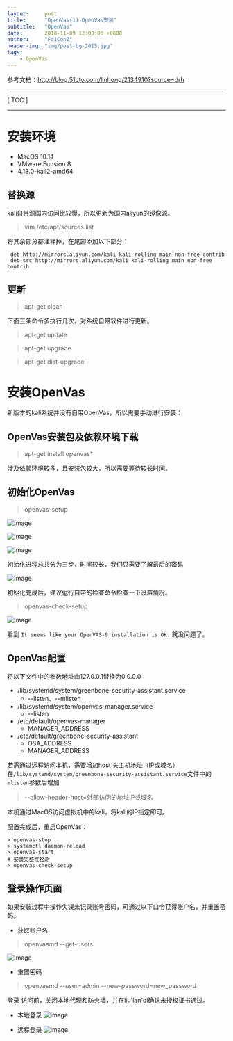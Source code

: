 ```yaml
---
layout:     post
title:      "OpenVas(1)-OpenVas安装"
subtitle:   "OpenVas"
date:       2018-11-09 12:00:00 +0800
author:     "Fa1ConZ"
header-img: "img/post-bg-2015.jpg"
tags:
    - OpenVas
---
```


参考文档：http://blog.51cto.com/linhong/2134910?source=drh

---
[ TOC ]

---
# 安装环境

- MacOS 10.14
- VMware Funsion 8
- 4.18.0-kali2-amd64

## 替换源
kali自带源国内访问比较慢，所以更新为国内aliyun的镜像源。

> vim /etc/apt/sources.list

将其余部分都注释掉，在尾部添加以下部分：
```
 deb http://mirrors.aliyun.com/kali kali-rolling main non-free contrib 
 deb-src http://mirrors.aliyun.com/kali kali-rolling main non-free contrib
```

## 更新

> apt-get clean

下面三条命令多执行几次，对系统自带软件进行更新。

> apt-get update 

> apt-get upgrade 

> apt-get dist-upgrade



# 安装OpenVas

新版本的kali系统并没有自带OpenVas，所以需要手动进行安装：

## OpenVas安装包及依赖环境下载

> apt-get install openvas*

涉及依赖环境较多，且安装包较大，所以需要等待较长时间。

## 初始化OpenVas

> openvas-setup

![image](http://note.youdao.com/yws/res/13257/F5AC90BB4A4C4577BAF5E853F75D0E36)
 
![image](http://note.youdao.com/yws/res/13259/4B0232B1A31848D090C76F86D8C70120)

![image](http://note.youdao.com/yws/res/13261/8D3BB62CA24D4B95B459CBAE9E0B8009)

初始化进程总共分为三步，时间较长，我们只需要了解最后的密码

![image](http://note.youdao.com/yws/res/13265/E5C5BBB289B643809FA21E9477D6B7C1)


初始化完成后，建议运行自带的检查命令检查一下设置情况。

> openvas-check-setup

![image](http://note.youdao.com/yws/res/13272/682CE2D0A0A243B98C1DC962D93ACB16)

看到 `It seems like your OpenVAS-9 installation is OK.` 就没问题了。

## OpenVas配置
将以下文件中的参数地址由127.0.0.1替换为0.0.0.0
- /lib/systemd/system/greenbone-security-assistant.service
    - --listen、--mlisten
- /lib/systemd/system/openvas-manager.service
    - --listen
- /etc/default/openvas-manager 
    - MANAGER_ADDRESS
- /etc/default/greenbone-security-assistant 
    - GSA_ADDRESS
    - MANAGER_ADDRESS

若需通过远程访问本机，需要增加host 头主机地址（IP或域名）
在`/lib/systemd/system/greenbone-security-assistant.service`文件中的`mlisten`参数后增加
> --allow-header-host=外部访问的地址IP或域名

本机通过MacOS访问虚拟机中的kali，将kali的IP指定即可。

配置完成后，重启OpenVas：
```
> openvas-stop
> systemctl daemon-reload
> openvas-start
# 安装完整性检测
> openvas-check-setup
```

## 登录操作页面

如果安装过程中操作失误未记录账号密码，可通过以下口令获得账户名，并重置密码。
- 获取账户名
> openvasmd --get-users

![image](http://note.youdao.com/yws/res/13302/D194EFE73C414212B5BC553FF112BF87)

- 重置密码
> openvasmd --user=admin --new-password=new_password


登录
访问前，关闭本地代理和防火墙，并在liu'lan'qi确认未授权证书通过。
- 本地登录
![image](http://note.youdao.com/yws/res/13308/2832B98FBD854E85B716A71473348755)

- 远程登录
![image](http://note.youdao.com/yws/res/13311/89A4D6B1DD3E4BB7B149020BE200711E)


